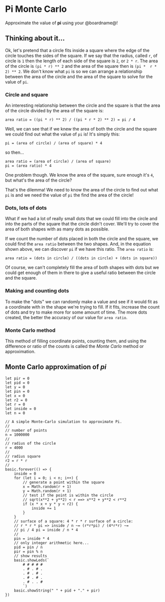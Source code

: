 # Pi Monte Carlo

Approximate the value of **pi** using your @boardname@!

## Thinking about it...

Ok, let's pretend that a circle fits inside a square where the edge of the circle touches the sides of the square. If we say that the radius, called ``r``, of circle is `1` then the length of each side of the square is `2`, or ``2 * r``. The area of the circle is ``(pi * r) ** 2`` and the area of the square then is ``(pi *  r * 2) ** 2``. We don't know what ``pi`` is so we can arrange a relationship between the area of the circle and the area of the square to solve for the value of ``pi``.

### Circle and square

An interesting relationship between the circle and the square is that the area of the circle divided by the area of the square is:

``area ratio = ((pi * r) ** 2) / ((pi * r * 2) ** 2) = pi / 4``

Well, we can see that if we knew the area of both the circle and the square we could find out what the value of ``pi`` is! It's simply this:

```
pi = (area of circle) / (area of square) * 4
```

so then...

```
area ratio = (area of circle) / (area of square)
pi = (area ratio) * 4
```

One problem though. We know the area of the square, sure enough it's `4`, but what's the area of the circle?

That's the dilemma! We need to know the area of the circle to find out what ``pi`` is and we need the value of ``pi`` the find the area of the circle!

### Dots, lots of dots

What if we had a lot of really small dots that we could fill into the circle and into the parts of the square that the circle didn't cover. We'll try to cover the area of both shapes with as many dots as possible.

If we count the number of dots placed in both the circle and the square, we could find the ``area ratio`` between the two shapes. And, in the equation shown above, we can discover ``pi`` if we have this ratio. The ``area ratio`` is:

``area ratio = (dots in circle) / ((dots in circle) + (dots in square))``

Of course, we can't completely fill the area of both shapes with dots but we could get enough of them in there to give a useful ratio between the circle and the square.

### Making and counting dots

To make the "dots" we can randomly make a value and see if it would fit as a coordinate with in the shape we're trying to fill. If it fits, increase the count of dots and try to make more for some amount of time. The more dots created, the better the accuracy of our value for ``area ratio``.

### Monte Carlo method

This method of filling coordinate points, counting them, and using the difference or ratio of the counts is called the _Monte Carlo_ method or approximation.

## Monte Carlo approximation of _pi_

```blocks
let pir = 0
let pid = 0
let y = 0
let pin = 0
let x = 0
let r2 = 0
let r = 0
let inside = 0
let n = 0

// A simple Monte-Carlo simulation to approximate Pi.
//
// number of points
n = 1000000
//
// radius of the circle
r = 4000
//
// radius square
r2 = r * r
//
basic.forever(() => {
    inside = 0
    for (let i = 0; i < n; i++) {
        // generate a point within the square
        x = Math.random(r + 1)
        y = Math.random(r + 1)
        // test if the point is within the circle
        // sqrt(x**2 + y**2) < r ==> x**2 + y**2 < r**2
        if (x * x + y * y < r2) {
            inside += 1
        }
    }
    // surface of a square: 4 * r * r surface of a circle:
    // r * r * pi => inside / n ~= (r*r*pi) / (4*r*r) ~=
    // pi / 4 pi = inside / n * 4
    //
    pin = inside * 4
    // only integer arithmetic here...
    pid = pin / n
    pir = pin % n
    // show results
    basic.showLeds(`
        # # # # #
        . # . # .
        . # . # .
        . # . # .
        . # . . #
        `)
    basic.showString(" " + pid + "." + pir)
})
```